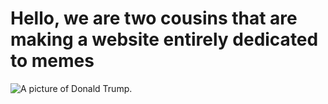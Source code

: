 
<!DOCTYPE html>
<html>
<h1>Hello, we are two cousins that are making a website entirely dedicated to memes</h1>
  <img href="https://images.latintimes.com/sites/latintimes.com/files/2016/03/02/donald-trump-memes.jpg" alt="A picture of Donald Trump.">
</html>
